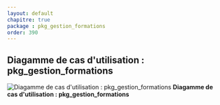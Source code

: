 ```yaml
---
layout: default
chapitre: true
package : pkg_gestion_formations
order: 390
---
```


## Diagamme de cas d'utilisation : pkg_gestion_formations

![Diagamme de cas d'utilisation : pkg_gestion_formations](/prototype/diagrammes/pkg_gestion_formations/uses_cases_pkg_technologies.svg)
**Diagamme de cas d'utilisation : pkg_gestion_formations**